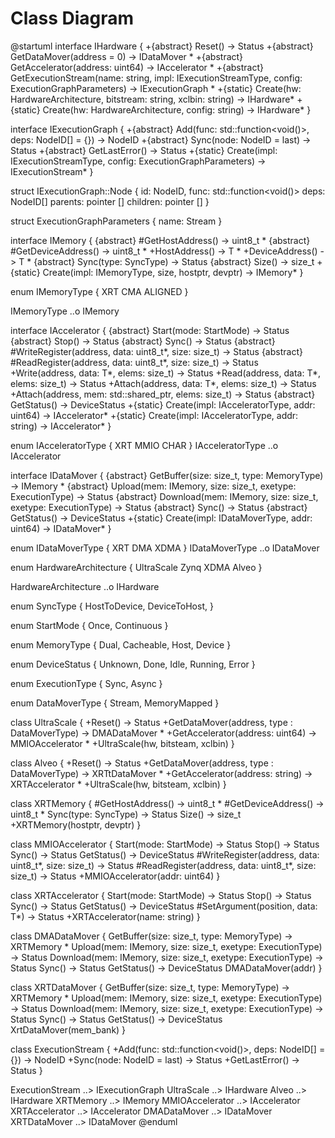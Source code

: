 # Class Diagram

@startuml
interface IHardware {
  +{abstract} Reset() -> Status
  +{abstract} GetDataMover(address = 0) -> IDataMover *
  +{abstract} GetAccelerator(address: uint64) -> IAccelerator *
  +{abstract} GetExecutionStream(name: string, impl: IExecutionStreamType, config: ExecutionGraphParameters) -> IExecutionGraph *
  +{static} Create(hw: HardwareArchitecture, bitstream: string, xclbin: string) -> IHardware*
  +{static} Create(hw: HardwareArchitecture, config: string) -> IHardware*
}

interface IExecutionGraph {
  +{abstract} Add(func: std::function<void()>, deps: NodeID[] = {}) -> NodeID
  +{abstract} Sync(node: NodeID = last) -> Status
  +{abstract} GetLastError() -> Status
  +{static} Create(impl: IExecutionStreamType, config: ExecutionGraphParameters) -> IExecutionStream*
}

struct IExecutionGraph::Node {
  id: NodeID,
  func: std::function<void()>
  deps: NodeID[]
  parents: pointer []
  children: pointer []
}

struct ExecutionGraphParameters {
  name: Stream
}

interface IMemory {
  {abstract} #GetHostAddress() -> uint8_t *
  {abstract} #GetDeviceAddress() -> uint8_t *
  +HostAddress<T>() -> T *
  +DeviceAddress<T>() -> T *
  {abstract} Sync(type: SyncType) -> Status
  {abstract} Size() -> size_t
  +{static} Create(impl: IMemoryType, size, hostptr, devptr) -> IMemory*
}

enum IMemoryType {
  XRT
  CMA
  ALIGNED
}

IMemoryType ..o IMemory

interface IAccelerator {
  {abstract} Start(mode: StartMode) -> Status
  {abstract} Stop() -> Status
  {abstract} Sync() -> Status
  {abstract} #WriteRegister(address, data: uint8_t*, size: size_t) -> Status
  {abstract} #ReadRegister(address, data: uint8_t*, size: size_t) -> Status
  +Write<T>(address, data: T*, elems: size_t) -> Status
  +Read<T>(address, data: T*, elems: size_t) -> Status
  +Attach<T>(address, data: T*, elems: size_t) -> Status
  +Attach(address, mem: std::shared_ptr<IMemory>, elems: size_t) -> Status
  {abstract} GetStatus() -> DeviceStatus
  +{static} Create(impl: IAcceleratorType, addr: uint64) -> IAccelerator*
  +{static} Create(impl: IAcceleratorType, addr: string) -> IAccelerator*
}

enum IAcceleratorType {
  XRT
  MMIO
  CHAR
}
IAcceleratorType ..o IAccelerator

interface IDataMover {
  {abstract} GetBuffer(size: size_t, type: MemoryType) -> IMemory *
  {abstract} Upload(mem: IMemory, size: size_t, exetype: ExecutionType) -> Status
  {abstract} Download(mem: IMemory, size: size_t, exetype: ExecutionType) -> Status
  {abstract} Sync() -> Status
  {abstract} GetStatus() -> DeviceStatus
  +{static} Create(impl: IDataMoverType, addr: uint64) -> IDataMover*
}

enum IDataMoverType {
  XRT
  DMA
  XDMA
}
IDataMoverType ..o IDataMover

enum HardwareArchitecture {
  UltraScale
  Zynq
  XDMA
  Alveo
}

HardwareArchitecture ..o IHardware

enum SyncType {
  HostToDevice,
  DeviceToHost,
}

enum StartMode {
  Once,
  Continuous
}

enum MemoryType {
  Dual,
  Cacheable,
  Host,
  Device
}

enum DeviceStatus {
  Unknown,
  Done,
  Idle,
  Running,
  Error
}

enum ExecutionType {
  Sync,
  Async
}

enum DataMoverType {
  Stream,
  MemoryMapped
}


class UltraScale {
  +Reset() -> Status
  +GetDataMover(address, type : DataMoverType) -> DMADataMover *
  +GetAccelerator(address: uint64) -> MMIOAccelerator *
  +UltraScale(hw, bitsteam, xclbin)
}

class Alveo {
  +Reset() -> Status
  +GetDataMover(address, type : DataMoverType) -> XRTtDataMover *
  +GetAccelerator(address: string) -> XRTAccelerator *
  +UltraScale(hw, bitsteam, xclbin)
}


class XRTMemory {
  #GetHostAddress() -> uint8_t *
  #GetDeviceAddress() -> uint8_t *
  Sync(type: SyncType) -> Status
  Size() -> size_t
  +XRTMemory(hostptr, devptr)
}

class MMIOAccelerator {
  Start(mode: StartMode) -> Status
  Stop() -> Status
  Sync() -> Status
  GetStatus() -> DeviceStatus
  #WriteRegister(address, data: uint8_t*, size: size_t) -> Status
  #ReadRegister(address, data: uint8_t*, size: size_t) -> Status
  +MMIOAccelerator(addr: uint64)
}


class XRTAccelerator {
  Start(mode: StartMode) -> Status
  Stop() -> Status
  Sync() -> Status
  GetStatus() -> DeviceStatus
  #SetArgument(position, data: T*) -> Status
  +XRTAccelerator(name: string)
}

class DMADataMover {
  GetBuffer(size: size_t, type: MemoryType) -> XRTMemory *
  Upload(mem: IMemory, size: size_t, exetype: ExecutionType) -> Status
  Download(mem: IMemory, size: size_t, exetype: ExecutionType) -> Status
  Sync() -> Status
  GetStatus() -> DeviceStatus
  DMADataMover(addr)
}

class XRTDataMover {
  GetBuffer(size: size_t, type: MemoryType) -> XRTMemory *
  Upload(mem: IMemory, size: size_t, exetype: ExecutionType) -> Status
  Download(mem: IMemory, size: size_t, exetype: ExecutionType) -> Status
  Sync() -> Status
  GetStatus() -> DeviceStatus
  XrtDataMover(mem_bank)
}

class ExecutionStream {
  +Add(func: std::function<void()>, deps: NodeID[] = {}) -> NodeID
  +Sync(node: NodeID = last) -> Status
  +GetLastError() -> Status
}

ExecutionStream ..> IExecutionGraph
UltraScale ..> IHardware
Alveo ..> IHardware
XRTMemory ..> IMemory
MMIOAccelerator ..> IAccelerator
XRTAccelerator ..> IAccelerator
DMADataMover ..> IDataMover
XRTDataMover ..> IDataMover
@enduml
